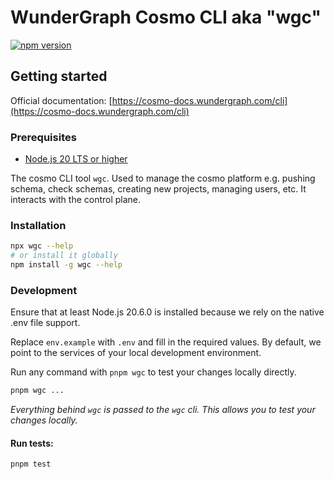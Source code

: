 # WunderGraph Cosmo CLI aka "wgc"

[![npm version](https://badge.fury.io/js/wgc.svg)](https://badge.fury.io/js/wgc)

## Getting started

Official documentation: [https://cosmo-docs.wundergraph.com/cli](https://cosmo-docs.wundergraph.com/cli)

### Prerequisites

- [Node.js 20 LTS or higher](https://nodejs.dev/en/about/releases/)

The cosmo CLI tool `wgc`. Used to manage the cosmo platform e.g. pushing schema, check schemas, creating new projects, managing users, etc. It interacts with the control plane.

### Installation

```bash
npx wgc --help
# or install it globally
npm install -g wgc --help
```

### Development

Ensure that at least Node.js 20.6.0 is installed because we rely on the native .env file support.

Replace `env.example` with `.env` and fill in the required values. By default, we point to the services of your local development environment.

Run any command with `pnpm wgc` to test your changes locally directly.

```bash
pnpm wgc ...
```

_Everything behind `wgc` is passed to the `wgc` cli. This allows you to test your changes locally._

#### Run tests:

```bash
pnpm test
```